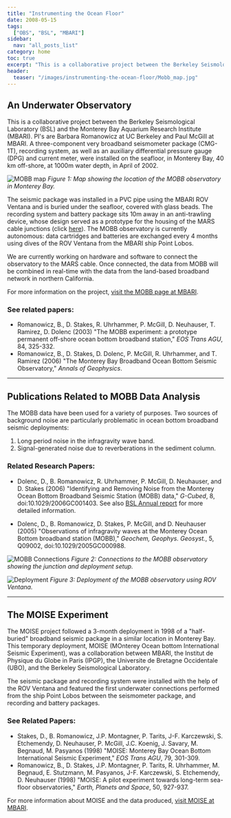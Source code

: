 ```yaml
---
title: "Instrumenting the Ocean Floor"
date: 2008-05-15
tags:
  ["OBS", "BSL", "MBARI"]
sidebar:
  nav: "all_posts_list"
category: home
toc: true
excerpt: "This is a collaborative project between the Berkeley Seismological Laboratory (BSL) and the Monterey Bay Aquarium Research Institute (MBARI)"
header:
  teaser: "/images/instrumenting-the-ocean-floor/Mobb_map.jpg"
---
```


## An Underwater Observatory

This is a collaborative project between the Berkeley Seismological Laboratory (BSL) and the Monterey Bay Aquarium Research Institute (MBARI). PI's are Barbara Romanowicz at UC Berkeley and Paul McGill at MBARI. A three-component very broadband seismometer package (CMG-1T), recording system, as well as an auxiliary differential pressure gauge (DPG) and current meter, were installed on the seafloor, in Monterey Bay, 40 km off-shore, at 1000m water depth, in April of 2002.

![MOBB map](/images/underwater-seismic-observatory/Mobb_map.jpg)
*Figure 1: Map showing the location of the MOBB observatory in Monterey Bay.*

The seismic package was installed in a PVC pipe using the MBARI ROV Ventana and is buried under the seafloor, covered with glass beads. The recording system and battery package sits 10m away in an anti-trawling device, whose design served as a prototype for the housing of the MARS cable junctions (click [here](http://www.mbari.org/mars/)). The MOBB observatory is currently autonomous: data cartridges and batteries are exchanged every 4 months using dives of the ROV Ventana from the MBARI ship Point Lobos.

We are currently working on hardware and software to connect the observatory to the MARS cable. Once connected, the data from MOBB will be combined in real-time with the data from the land-based broadband network in northern California.

For more information on the project, [visit the MOBB page at MBARI](http://www.mbari.org/mars/science/MOBB/).

### See related papers:

- Romanowicz, B., D. Stakes, R. Uhrhammer, P. McGill, D. Neuhauser, T. Ramirez, D. Dolenc (2003) "The MOBB experiment: a prototype permanent off-shore ocean bottom broadband station," *EOS Trans AGU*, 84, 325-332.
- Romanowicz, B., D. Stakes, D. Dolenc, P. McGill, R. Uhrhammer, and T. Ramirez (2006) "The Monterey Bay Broadband Ocean Bottom Seismic Observatory," *Annals of Geophysics*.

---

## Publications Related to MOBB Data Analysis

The MOBB data have been used for a variety of purposes. Two sources of background noise are particularly problematic in ocean bottom broadband seismic deployments:

1. Long period noise in the infragravity wave band.
2. Signal-generated noise due to reverberations in the sediment column.

### Related Research Papers:

- Dolenc, D., B. Romanowicz, R. Uhrhammer, P. McGill, D. Neuhauser, and D. Stakes (2006) "Identifying and Removing Noise from the Monterey Ocean Bottom Broadband Seismic Station (MOBB) data," *G-Cubed*, 8, doi:10.1029/2006GC001403. See also [BSL Annual report](http://seismo.berkeley.edu/annual_report/ar06_07/node73.html) for more detailed information.

- Dolenc, D., B. Romanowicz, D. Stakes, P. McGill, and D. Neuhauser (2005) "Observations of infragravity waves at the Monterey Ocean Bottom broadband station (MOBB)," *Geochem, Geophys. Geosyst.*, 5, Q09002, doi:10.1029/2005GC000988.

![MOBB Connections](/images/underwater-seismic-observatory/Mobb_connect-large.jpg)
*Figure 2: Connections to the MOBB observatory showing the junction and deployment setup.*

![Deployment](/images/underwater-seismic-observatory/Deploy1-large.jpg)
*Figure 3: Deployment of the MOBB observatory using ROV Ventana.*

---

## The MOISE Experiment

The MOISE project followed a 3-month deployment in 1998 of a "half-buried" broadband seismic package in a similar location in Monterey Bay. This temporary deployment, MOISE (MOnterey Ocean bottom International Seismic Experiment), was a collaboration between MBARI, the Institut de Physique du Globe in Paris (IPGP), the Universite de Bretagne Occidentale (UBO), and the Berkeley Seismological Laboratory.

The seismic package and recording system were installed with the help of the ROV Ventana and featured the first underwater connections performed from the ship Point Lobos between the seismometer package, and recording and battery packages.

### See Related Papers:

- Stakes, D., B. Romanowicz, J.P. Montagner, P. Tarits, J-F. Karczewski, S. Etchemendy, D. Neuhauser, P. McGill, J.C. Koenig, J. Savary, M. Begnaud, M. Pasyanos (1998) "MOISE: Monterey Bay Ocean Bottom International Seismic Experiment," *EOS Trans AGU*, 79, 301-309.
- Romanowicz, B., D. Stakes, J.P. Montagner, P. Tarits, R. Uhrhammer, M. Begnaud, E. Stutzmann, M. Pasyanos, J-F. Karczewski, S. Etchemendy, D. Neuhauser (1998) "MOISE: A pilot experiment towards long-term sea-floor observatories," *Earth, Planets and Space*, 50, 927-937.

For more information about MOISE and the data produced, [visit MOISE at MBARI](http://www.mbari.org/mars/science/MOBB/moise.html).
